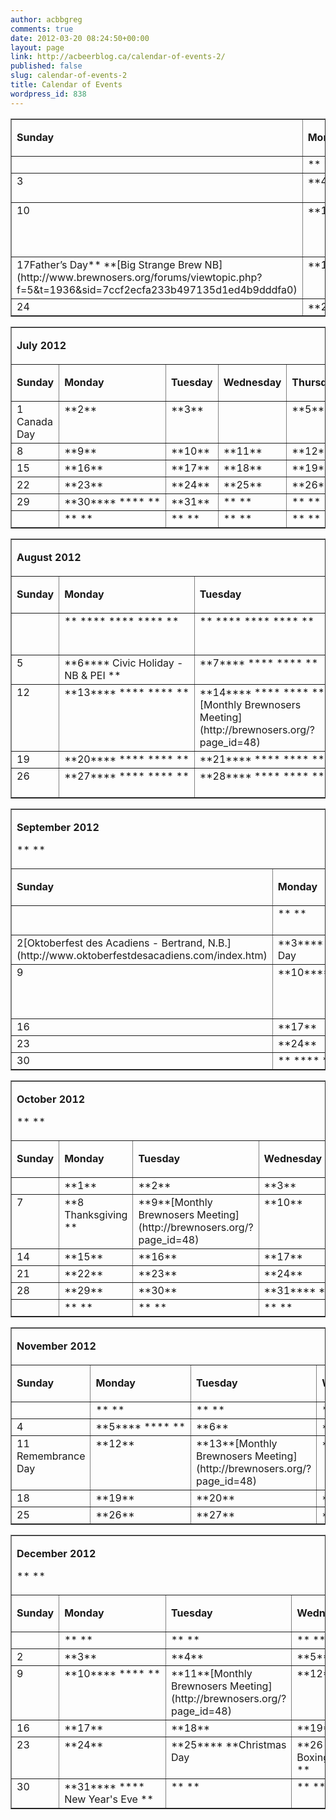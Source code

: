 ```yaml
---
author: acbbgreg
comments: true
date: 2012-03-20 08:24:50+00:00
layout: page
link: http://acbeerblog.ca/calendar-of-events-2/
published: false
slug: calendar-of-events-2
title: Calendar of Events
wordpress_id: 838
---
```


<table cellpadding="0" width="504" cellspacing="0" border="1" class="alignleft" >
<tbody >
<tr >

<td width="123" >


**Sunday**



</td>

<td width="123" >


**Monday**



</td>

<td width="123" >


**Tuesday**



</td>

<td width="123" >


**Wednesday**



</td>

<td width="123" >


**Thursday**



</td>

<td width="123" >


**Friday**



</td>

<td width="123" >


**Saturday**



</td>
</tr>
<tr >

<td width="123" valign="top" >
</td>

<td width="123" valign="top" >** **
</td>

<td width="123" valign="top" >** **
</td>

<td width="123" valign="top" >** **
</td>

<td width="123" valign="top" >** **
</td>

<td width="123" valign="top" >**1**** **** **
</td>

<td width="123" valign="top" >2
</td>
</tr>
<tr >

<td width="123" valign="top" >3
</td>

<td width="123" valign="top" >**4**** **** **
</td>

<td width="123" valign="top" >**5**
</td>

<td width="123" valign="top" >**6**
</td>

<td width="123" valign="top" >**7**
</td>

<td width="123" valign="top" >**8**[Canadian Brewing Awards - Montreal](http://www.canadianbrewingawards.com/)
</td>

<td width="123" valign="top" >9[Canadian Brewing Awards - Montreal](http://www.canadianbrewingawards.com/)
</td>
</tr>
<tr >

<td width="123" valign="top" >10
</td>

<td width="123" valign="top" >**11**
</td>

<td width="123" valign="top" >**12**[Monthly Brewnosers Meeting](http://brewnosers.org/?page_id=48)
</td>

<td width="123" valign="top" >**13**
</td>

<td width="123" valign="top" >**14**
</td>

<td width="123" valign="top" >**15 **[Big Strange Brew NB**
**](http://www.brewnosers.org/forums/viewtopic.php?f=5&t=1936&sid=7ccf2ecfa233b497135d1ed4b9dddfa0)
</td>

<td width="123" valign="top" >16 ** **[Big Strange Brew NB](http://www.brewnosers.org/forums/viewtopic.php?f=5&t=1936&sid=7ccf2ecfa233b497135d1ed4b9dddfa0)
</td>
</tr>
<tr >

<td width="123" valign="top" >17Father’s Day** **[Big Strange Brew NB](http://www.brewnosers.org/forums/viewtopic.php?f=5&t=1936&sid=7ccf2ecfa233b497135d1ed4b9dddfa0)
</td>

<td width="123" valign="top" >**18**** **** **
</td>

<td width="123" valign="top" >**19**
</td>

<td width="123" valign="top" >**20**
</td>

<td width="123" valign="top" >**21**
</td>

<td width="123" valign="top" >**22**
</td>

<td width="123" valign="top" >23
</td>
</tr>
<tr >

<td width="123" valign="top" >24
</td>

<td width="123" valign="top" >**25**
</td>

<td width="123" valign="top" >**26**
</td>

<td width="123" valign="top" >**27**
</td>

<td width="123" valign="top" >**28**
</td>

<td width="123" valign="top" >**29**
</td>

<td width="123" valign="top" >30
</td>
</tr>
</tbody>
</table>
<table cellpadding="0" width="506" cellspacing="0" border="1" class="alignleft" >
<tbody >
<tr >

<td colspan="7" width="864" >


**July 2012**



</td>
</tr>
<tr >

<td width="123" >


**Sunday**



</td>

<td width="123" >


**Monday**



</td>

<td width="123" >


**Tuesday**



</td>

<td width="123" >


**Wednesday**



</td>

<td width="123" >


**Thursday**



</td>

<td width="123" >


**Friday**



</td>

<td width="123" >


**Saturday**



</td>
</tr>
<tr >

<td width="123" valign="top" >1 Canada Day
</td>

<td width="123" valign="top" >**2**
</td>

<td width="123" valign="top" >**3**
</td>

<td width="123" valign="top" >
</td>

<td width="123" valign="top" >**5**
</td>

<td width="123" valign="top" >**6**
</td>

<td width="123" valign="top" >7
</td>
</tr>
<tr >

<td width="123" valign="top" >8
</td>

<td width="123" valign="top" >**9**
</td>

<td width="123" valign="top" >**10**
</td>

<td width="123" valign="top" >**11**
</td>

<td width="123" valign="top" >**12**
</td>

<td width="123" valign="top" >**13**
</td>

<td width="123" valign="top" >14
</td>
</tr>
<tr >

<td width="123" valign="top" >15
</td>

<td width="123" valign="top" >**16**
</td>

<td width="123" valign="top" >**17**
</td>

<td width="123" valign="top" >**18**
</td>

<td width="123" valign="top" >**19**
</td>

<td width="123" valign="top" >**20**
</td>

<td width="123" valign="top" >21
</td>
</tr>
<tr >

<td width="123" valign="top" >22
</td>

<td width="123" valign="top" >**23**
</td>

<td width="123" valign="top" >**24**
</td>

<td width="123" valign="top" >**25**
</td>

<td width="123" valign="top" >**26**
</td>

<td width="123" valign="top" >**27**
</td>

<td width="123" valign="top" >28
</td>
</tr>
<tr >

<td width="123" valign="top" >29
</td>

<td width="123" valign="top" >**30**** **** **
</td>

<td width="123" valign="top" >**31**
</td>

<td width="123" valign="top" >** **
</td>

<td width="123" valign="top" >** **
</td>

<td width="123" valign="top" >** **
</td>

<td width="123" valign="top" >
</td>
</tr>
<tr >

<td width="123" valign="top" >
</td>

<td width="123" valign="top" >** **
</td>

<td width="123" valign="top" >** **
</td>

<td width="123" valign="top" >** **
</td>

<td width="123" valign="top" >** **
</td>

<td width="123" valign="top" >** **
</td>

<td width="123" valign="top" >
</td>
</tr>
</tbody>
</table>
<table cellpadding="0" width="505" cellspacing="0" border="1" class="alignleft" >
<tbody >
<tr >

<td colspan="7" width="864" >


**August 2012**



</td>
</tr>
<tr >

<td width="123" >


**Sunday**



</td>

<td width="123" >


**Monday**



</td>

<td width="123" >


**Tuesday**



</td>

<td width="123" >


**Wednesday**



</td>

<td width="123" >


**Thursday**



</td>

<td width="123" >


**Friday**



</td>

<td width="123" >


**Saturday**



</td>
</tr>
<tr >

<td width="123" valign="top" >
</td>

<td width="123" valign="top" >** **** **** **** **
</td>

<td width="123" valign="top" >** **** **** **** **
</td>

<td width="123" valign="top" >**1**** [Regatta Day - St. John's (weather permitting)](http://en.wikipedia.org/wiki/Royal_St._John%27s_Regatta)
**** **** **
</td>

<td width="123" valign="top" >**2**** **** **** **
</td>

<td width="123" valign="top" >**3**** **** **** **
</td>

<td width="123" valign="top" >4
</td>
</tr>
<tr >

<td width="123" valign="top" >5
</td>

<td width="123" valign="top" >**6**** Civic Holiday - NB & PEI
**
</td>

<td width="123" valign="top" >**7**** **** **** **
</td>

<td width="123" valign="top" >**8**** **** **** **
</td>

<td width="123" valign="top" >**9**** **** **** **
</td>

<td width="123" valign="top" >**10**** **[Halifax Seaport Beer Festival](http://www.seaportbeerfest.com/)** **** **
</td>

<td width="123" valign="top" >11[Halifax Seaport Beer Festival](http://www.seaportbeerfest.com/)
</td>
</tr>
<tr >

<td width="123" valign="top" >12
</td>

<td width="123" valign="top" >**13**** **** **** **
</td>

<td width="123" valign="top" >**14**** **** **** **[Monthly Brewnosers Meeting](http://brewnosers.org/?page_id=48)
</td>

<td width="123" valign="top" >**15**** **** **** **
</td>

<td width="123" valign="top" >**16**** **** **** **
</td>

<td width="123" valign="top" >**17**** **** **** **
</td>

<td width="123" valign="top" >18
</td>
</tr>
<tr >

<td width="123" valign="top" >19
</td>

<td width="123" valign="top" >**20**** **** **** **
</td>

<td width="123" valign="top" >**21**** **** **** **
</td>

<td width="123" valign="top" >**22**** **** **** **
</td>

<td width="123" valign="top" >**23**** **** **** **
</td>

<td width="123" valign="top" >**24**** **** **** **
</td>

<td width="123" valign="top" >25
</td>
</tr>
<tr >

<td width="123" valign="top" >26
</td>

<td width="123" valign="top" >**27**** **** **** **
</td>

<td width="123" valign="top" >**28**** **** **** **
</td>

<td width="123" valign="top" >**29**** **** **** **
</td>

<td width="123" valign="top" >**30**** **** **** **
</td>

<td width="123" valign="top" >**31**** **[Oktoberfest des Acadiens - Bertrand, N.B. ](http://www.oktoberfestdesacadiens.com/index.htm)** **** **
</td>

<td width="123" valign="top" >
</td>
</tr>
</tbody>
</table>
<table cellpadding="0" width="504" cellspacing="0" border="1" class="alignleft" >
<tbody >
<tr >

<td colspan="7" width="864" >


**September 2012**




** **



</td>
</tr>
<tr >

<td width="123" >


**Sunday**



</td>

<td width="123" >


**Monday**



</td>

<td width="123" >


**Tuesday**



</td>

<td width="123" >


**Wednesday**



</td>

<td width="123" >


**Thursday**



</td>

<td width="123" >


**Friday**



</td>

<td width="123" >


**Saturday**



</td>
</tr>
<tr >

<td width="123" valign="top" >
</td>

<td width="123" valign="top" >** **
</td>

<td width="123" valign="top" >** **
</td>

<td width="123" valign="top" >** **
</td>

<td width="123" valign="top" >** **
</td>

<td width="123" valign="top" >** **
</td>

<td width="123" valign="top" >1[Oktoberfest des Acadiens - Bertrand, N.B.](http://www.oktoberfestdesacadiens.com/index.htm)
</td>
</tr>
<tr >

<td width="123" valign="top" >2[Oktoberfest des Acadiens - Bertrand, N.B.](http://www.oktoberfestdesacadiens.com/index.htm)
</td>

<td width="123" valign="top" >**3**** **Labor Day             ****
</td>

<td width="123" valign="top" >**4**
</td>

<td width="123" valign="top" >**5**
</td>

<td width="123" valign="top" >**6**
</td>

<td width="123" valign="top" >**7**
</td>

<td width="123" valign="top" >8
</td>
</tr>
<tr >

<td width="123" valign="top" >9
</td>

<td width="123" valign="top" >**10**** **** **
</td>

<td width="123" valign="top" >**11**[Monthly Brewnosers Meeting](http://brewnosers.org/?page_id=48)
</td>

<td width="123" valign="top" >**12**
</td>

<td width="123" valign="top" >**13**** **
</td>

<td width="123" valign="top" >**14**
</td>

<td width="123" valign="top" >15
</td>
</tr>
<tr >

<td width="123" valign="top" >16
</td>

<td width="123" valign="top" >**17**
</td>

<td width="123" valign="top" >**18**
</td>

<td width="123" valign="top" >**19**
</td>

<td width="123" valign="top" >**20**
</td>

<td width="123" valign="top" >**21**
</td>

<td width="123" valign="top" >22
</td>
</tr>
<tr >

<td width="123" valign="top" >23
</td>

<td width="123" valign="top" >**24**
</td>

<td width="123" valign="top" >**25**
</td>

<td width="123" valign="top" >**26**
</td>

<td width="123" valign="top" >**27**
</td>

<td width="123" valign="top" >**28**
</td>

<td width="123" valign="top" >29
</td>
</tr>
<tr >

<td width="123" valign="top" >30
</td>

<td width="123" valign="top" >** **** **
</td>

<td width="123" valign="top" >** **
</td>

<td width="123" valign="top" >** **
</td>

<td width="123" valign="top" >** **
</td>

<td width="123" valign="top" >** **
</td>

<td width="123" valign="top" >
</td>
</tr>
</tbody>
</table>
<table cellpadding="0" width="502" cellspacing="0" border="1" class="alignleft" >
<tbody >
<tr >

<td colspan="7" width="864" >


**October 2012**




** **



</td>
</tr>
<tr >

<td width="123" >


**Sunday**



</td>

<td width="123" >


**Monday**



</td>

<td width="123" >


**Tuesday**



</td>

<td width="123" >


**Wednesday**



</td>

<td width="123" >


**Thursday**



</td>

<td width="123" >


**Friday**



</td>

<td width="123" >


**Saturday**



</td>
</tr>
<tr >

<td width="123" valign="top" >
</td>

<td width="123" valign="top" >**1**
</td>

<td width="123" valign="top" >**2**
</td>

<td width="123" valign="top" >**3**
</td>

<td width="123" valign="top" >**4**
</td>

<td width="123" valign="top" >**5**
</td>

<td width="123" valign="top" >6
</td>
</tr>
<tr >

<td width="123" valign="top" >7
</td>

<td width="123" valign="top" >**8 Thanksgiving
**
</td>

<td width="123" valign="top" >**9**[Monthly Brewnosers Meeting](http://brewnosers.org/?page_id=48)
</td>

<td width="123" valign="top" >**10**
</td>

<td width="123" valign="top" >**11**
</td>

<td width="123" valign="top" >**12**
</td>

<td width="123" valign="top" >13
</td>
</tr>
<tr >

<td width="123" valign="top" >14
</td>

<td width="123" valign="top" >**15**
</td>

<td width="123" valign="top" >**16**
</td>

<td width="123" valign="top" >**17**
</td>

<td width="123" valign="top" >**18**
</td>

<td width="123" valign="top" >**19**
</td>

<td width="123" style="text-align:center;" valign="top" >20
</td>
</tr>
<tr >

<td width="123" valign="top" >21
</td>

<td width="123" valign="top" >**22**
</td>

<td width="123" valign="top" >**23**
</td>

<td width="123" valign="top" >**24**
</td>

<td width="123" valign="top" >**25**
</td>

<td width="123" valign="top" >**26**
</td>

<td width="123" valign="top" >27
</td>
</tr>
<tr >

<td width="123" valign="top" >28
</td>

<td width="123" valign="top" >**29**
</td>

<td width="123" valign="top" >**30**
</td>

<td width="123" valign="top" >**31**** **Halloween** **
</td>

<td width="123" valign="top" >** **
</td>

<td width="123" valign="top" >** **
</td>

<td width="123" valign="top" >
</td>
</tr>
<tr >

<td width="123" valign="top" >
</td>

<td width="123" valign="top" >** **
</td>

<td width="123" valign="top" >** **
</td>

<td width="123" valign="top" >** **
</td>

<td width="123" valign="top" >** **
</td>

<td width="123" valign="top" >** **
</td>

<td width="123" valign="top" >
</td>
</tr>
</tbody>
</table>
<table cellpadding="0" width="501" cellspacing="0" border="1" class="alignleft" >
<tbody >
<tr >

<td colspan="7" width="864" >


**November 2012**



</td>
</tr>
<tr >

<td width="123" >


**Sunday**



</td>

<td width="123" >


**Monday**



</td>

<td width="123" >


**Tuesday**



</td>

<td width="123" >


**Wednesday**



</td>

<td width="123" >


**Thursday**



</td>

<td width="123" >


**Friday**



</td>

<td width="123" >


**Saturday**



</td>
</tr>
<tr >

<td width="123" valign="top" >
</td>

<td width="123" valign="top" >** **
</td>

<td width="123" valign="top" >** **
</td>

<td width="123" valign="top" >** **
</td>

<td width="123" valign="top" >**1**
</td>

<td width="123" valign="top" >**2**
</td>

<td width="123" valign="top" >3
</td>
</tr>
<tr >

<td width="123" valign="top" >4
</td>

<td width="123" valign="top" >**5**** **** **
</td>

<td width="123" valign="top" >**6**
</td>

<td width="123" valign="top" >**7**
</td>

<td width="123" valign="top" >**8**
</td>

<td width="123" valign="top" >**9**
</td>

<td width="123" valign="top" >10
</td>
</tr>
<tr >

<td width="123" valign="top" >11 Remembrance Day
</td>

<td width="123" valign="top" >**12**
</td>

<td width="123" valign="top" >**13**[Monthly Brewnosers Meeting](http://brewnosers.org/?page_id=48)
</td>

<td width="123" valign="top" >**14**
</td>

<td width="123" valign="top" >**15**
</td>

<td width="123" valign="top" >**16**
</td>

<td width="123" valign="top" >17
</td>
</tr>
<tr >

<td width="123" valign="top" >18
</td>

<td width="123" valign="top" >**19**
</td>

<td width="123" valign="top" >**20**
</td>

<td width="123" valign="top" >**21**
</td>

<td width="123" valign="top" >**22**** **
</td>

<td width="123" valign="top" >**23**
</td>

<td width="123" valign="top" >24
</td>
</tr>
<tr >

<td width="123" valign="top" >25
</td>

<td width="123" valign="top" >**26**
</td>

<td width="123" valign="top" >**27**
</td>

<td width="123" valign="top" >**28**
</td>

<td width="123" valign="top" >**29**
</td>

<td width="123" valign="top" >**30**
</td>

<td width="123" valign="top" >
</td>
</tr>
</tbody>
</table>
<table cellpadding="0" width="501" cellspacing="0" border="1" class="alignleft" >
<tbody >
<tr >

<td colspan="7" width="864" >


**December 2012**




** **



</td>
</tr>
<tr >

<td width="123" >


**Sunday**



</td>

<td width="123" >


**Monday**



</td>

<td width="123" >


**Tuesday**



</td>

<td width="123" >


**Wednesday**



</td>

<td width="123" >


**Thursday**



</td>

<td width="123" >


**Friday**



</td>

<td width="123" >


**Saturday**



</td>
</tr>
<tr >

<td width="123" valign="top" >
</td>

<td width="123" valign="top" >** **
</td>

<td width="123" valign="top" >** **
</td>

<td width="123" valign="top" >** **
</td>

<td width="123" valign="top" >** **
</td>

<td width="123" valign="top" >** **
</td>

<td width="123" valign="top" >1
</td>
</tr>
<tr >

<td width="123" valign="top" >2
</td>

<td width="123" valign="top" >**3**
</td>

<td width="123" valign="top" >**4**
</td>

<td width="123" valign="top" >**5**
</td>

<td width="123" valign="top" >**6**
</td>

<td width="123" valign="top" >**7**
</td>

<td width="123" valign="top" >8
</td>
</tr>
<tr >

<td width="123" valign="top" >9
</td>

<td width="123" valign="top" >**10**** **** **
</td>

<td width="123" valign="top" >**11**[Monthly Brewnosers Meeting](http://brewnosers.org/?page_id=48)
</td>

<td width="123" valign="top" >**12**
</td>

<td width="123" valign="top" >**13**** **
</td>

<td width="123" valign="top" >**14**
</td>

<td width="123" valign="top" >15
</td>
</tr>
<tr >

<td width="123" valign="top" >16
</td>

<td width="123" valign="top" >**17**
</td>

<td width="123" valign="top" >**18**
</td>

<td width="123" valign="top" >**19**
</td>

<td width="123" valign="top" >**20**
</td>

<td width="123" valign="top" >**21**
</td>

<td width="123" valign="top" >22
</td>
</tr>
<tr >

<td width="123" valign="top" >23
</td>

<td width="123" valign="top" >**24**
</td>

<td width="123" valign="top" >**25**** **Christmas Day
</td>

<td width="123" valign="top" >**26 Boxing Day
**
</td>

<td width="123" valign="top" >**27**
</td>

<td width="123" valign="top" >**28**
</td>

<td width="123" valign="top" >29
</td>
</tr>
<tr >

<td width="123" valign="top" >30
</td>

<td width="123" valign="top" >**31**** **** New Year's Eve
**
</td>

<td width="123" valign="top" >** **
</td>

<td width="123" valign="top" >** **
</td>

<td width="123" valign="top" >** **
</td>

<td width="123" valign="top" >** **
</td>

<td width="123" valign="top" >
</td>
</tr>
</tbody>
</table>
